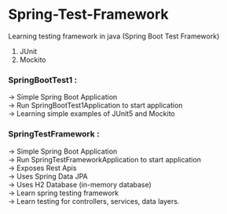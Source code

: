 # Spring-Test-Framework

Learning testing framework in java (Spring Boot Test Framework)

1. JUnit
2. Mockito


### SpringBootTest1 :

-> Simple Spring Boot Application <br />
-> Run SpringBootTest1Application to start application <br />
-> Learning simple examples of JUnit5 and Mockito <br />

### SpringTestFramework :
-> Simple Spring Boot Application <br />
-> Run SpringTestFrameworkApplication to start application <br />
-> Exposes Rest Apis <br />
-> Uses Spring Data JPA <br />
-> Uses H2 Database (in-memory database) <br />
-> Learn spring testing framework <br />
-> Learn testing for controllers, services, data layers. <br />
